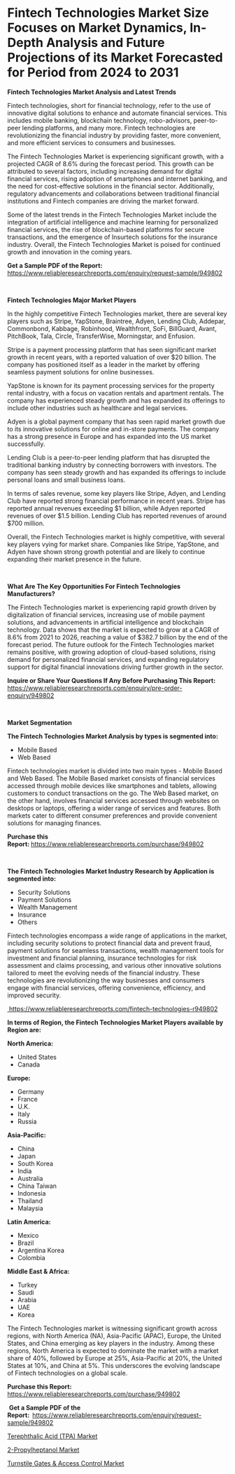<p><h1>Fintech Technologies Market Size Focuses on Market Dynamics, In-Depth Analysis and Future Projections of its Market Forecasted for Period from 2024 to 2031</h1></p><p><strong>Fintech Technologies Market Analysis and Latest Trends</strong></p>
<p><p>Fintech technologies, short for financial technology, refer to the use of innovative digital solutions to enhance and automate financial services. This includes mobile banking, blockchain technology, robo-advisors, peer-to-peer lending platforms, and many more. Fintech technologies are revolutionizing the financial industry by providing faster, more convenient, and more efficient services to consumers and businesses.</p><p>The Fintech Technologies Market is experiencing significant growth, with a projected CAGR of 8.6% during the forecast period. This growth can be attributed to several factors, including increasing demand for digital financial services, rising adoption of smartphones and internet banking, and the need for cost-effective solutions in the financial sector. Additionally, regulatory advancements and collaborations between traditional financial institutions and Fintech companies are driving the market forward.</p><p>Some of the latest trends in the Fintech Technologies Market include the integration of artificial intelligence and machine learning for personalized financial services, the rise of blockchain-based platforms for secure transactions, and the emergence of Insurtech solutions for the insurance industry. Overall, the Fintech Technologies Market is poised for continued growth and innovation in the coming years.</p></p>
<p><strong>Get a Sample PDF of the Report:&nbsp;</strong> <a href="https://www.reliableresearchreports.com/enquiry/request-sample/949802">https://www.reliableresearchreports.com/enquiry/request-sample/949802</a></p>
<p>&nbsp;</p>
<p><strong>Fintech Technologies Major Market Players</strong></p>
<p><p>In the highly competitive Fintech Technologies market, there are several key players such as Stripe, YapStone, Braintree, Adyen, Lending Club, Addepar, Commonbond, Kabbage, Robinhood, Wealthfront, SoFi, BillGuard, Avant, PitchBook, Tala, Circle, TransferWise, Morningstar, and Enfusion.</p><p>Stripe is a payment processing platform that has seen significant market growth in recent years, with a reported valuation of over $20 billion. The company has positioned itself as a leader in the market by offering seamless payment solutions for online businesses.</p><p>YapStone is known for its payment processing services for the property rental industry, with a focus on vacation rentals and apartment rentals. The company has experienced steady growth and has expanded its offerings to include other industries such as healthcare and legal services.</p><p>Adyen is a global payment company that has seen rapid market growth due to its innovative solutions for online and in-store payments. The company has a strong presence in Europe and has expanded into the US market successfully.</p><p>Lending Club is a peer-to-peer lending platform that has disrupted the traditional banking industry by connecting borrowers with investors. The company has seen steady growth and has expanded its offerings to include personal loans and small business loans.</p><p>In terms of sales revenue, some key players like Stripe, Adyen, and Lending Club have reported strong financial performance in recent years. Stripe has reported annual revenues exceeding $1 billion, while Adyen reported revenues of over $1.5 billion. Lending Club has reported revenues of around $700 million.</p><p>Overall, the Fintech Technologies market is highly competitive, with several key players vying for market share. Companies like Stripe, YapStone, and Adyen have shown strong growth potential and are likely to continue expanding their market presence in the future.</p></p>
<p>&nbsp;</p>
<p><strong>What Are The Key Opportunities For Fintech Technologies Manufacturers?</strong></p>
<p><p>The Fintech Technologies market is experiencing rapid growth driven by digitalization of financial services, increasing use of mobile payment solutions, and advancements in artificial intelligence and blockchain technology. Data shows that the market is expected to grow at a CAGR of 8.6% from 2021 to 2026, reaching a value of $382.7 billion by the end of the forecast period. The future outlook for the Fintech Technologies market remains positive, with growing adoption of cloud-based solutions, rising demand for personalized financial services, and expanding regulatory support for digital financial innovations driving further growth in the sector.</p></p>
<p><strong>Inquire or Share Your Questions If Any Before Purchasing This Report:</strong> <a href="https://www.reliableresearchreports.com/enquiry/pre-order-enquiry/949802">https://www.reliableresearchreports.com/enquiry/pre-order-enquiry/949802</a></p>
<p>&nbsp;</p>
<p><strong>Market Segmentation</strong></p>
<p><strong>The Fintech Technologies Market Analysis by types is segmented into:</strong></p>
<p><ul><li>Mobile Based</li><li>Web Based</li></ul></p>
<p><p>Fintech technologies market is divided into two main types - Mobile Based and Web Based. The Mobile Based market consists of financial services accessed through mobile devices like smartphones and tablets, allowing customers to conduct transactions on the go. The Web Based market, on the other hand, involves financial services accessed through websites on desktops or laptops, offering a wider range of services and features. Both markets cater to different consumer preferences and provide convenient solutions for managing finances.</p></p>
<p><strong>Purchase this Report:&nbsp;</strong><a href="https://www.reliableresearchreports.com/purchase/949802">https://www.reliableresearchreports.com/purchase/949802</a></p>
<p>&nbsp;</p>
<p><strong>The Fintech Technologies Market Industry Research by Application is segmented into:</strong></p>
<p><ul><li>Security Solutions</li><li>Payment Solutions</li><li>Wealth Management</li><li>Insurance</li><li>Others</li></ul></p>
<p><p>Fintech technologies encompass a wide range of applications in the market, including security solutions to protect financial data and prevent fraud, payment solutions for seamless transactions, wealth management tools for investment and financial planning, insurance technologies for risk assessment and claims processing, and various other innovative solutions tailored to meet the evolving needs of the financial industry. These technologies are revolutionizing the way businesses and consumers engage with financial services, offering convenience, efficiency, and improved security.</p></p>
<p><a href="https://www.reliableresearchreports.com/fintech-technologies-r949802">&nbsp;https://www.reliableresearchreports.com/fintech-technologies-r949802</a></p>
<p><strong>In terms of Region, the Fintech Technologies Market Players available by Region are:</strong></p>
<p>
    <p> <strong> North America: </strong>
        <ul>
            <li>United States</li>
            <li>Canada</li>
        </ul>
        </p> 
    <p> <strong> Europe: </strong>
        <ul>
            <li>Germany</li>
            <li>France</li>
            <li>U.K.</li>
            <li>Italy</li>
            <li>Russia</li>
        </ul>
        </p> 
    <p> <strong> Asia-Pacific: </strong>
        <ul>
            <li>China</li>
            <li>Japan</li>
            <li>South Korea</li>
            <li>India</li>
            <li>Australia</li>
            <li>China Taiwan</li>
            <li>Indonesia</li>
            <li>Thailand</li>
            <li>Malaysia</li>
        </ul>
        </p> 
    <p> <strong> Latin America: </strong>
        <ul>
            <li>Mexico</li>
            <li>Brazil</li>
            <li>Argentina Korea</li>
            <li>Colombia</li>
        </ul>
        </p> 
    <p> <strong> Middle East & Africa: </strong>
        <ul>
            <li>Turkey</li>
            <li>Saudi</li>
            <li>Arabia</li>
            <li>UAE</li>
            <li>Korea</li>
        </ul>
    </p>
    </p>
<p><p>The Fintech Technologies market is witnessing significant growth across regions, with North America (NA), Asia-Pacific (APAC), Europe, the United States, and China emerging as key players in the industry. Among these regions, North America is expected to dominate the market with a market share of 40%, followed by Europe at 25%, Asia-Pacific at 20%, the United States at 10%, and China at 5%. This underscores the evolving landscape of Fintech technologies on a global scale.</p></p>
<p><strong>Purchase this Report: </strong><a href="https://www.reliableresearchreports.com/purchase/949802">https://www.reliableresearchreports.com/purchase/949802</a></p>
<p>&nbsp;<strong>Get a Sample PDF of the Report:&nbsp;&nbsp;</strong><a href="https://www.reliableresearchreports.com/enquiry/request-sample/949802">https://www.reliableresearchreports.com/enquiry/request-sample/949802</a></p>
<p><strong></strong></p>
<p><p><a href="https://shimmer-gardenia-37a.notion.site/Terephthalic-Acid-TPA-Market-Share-Evolution-and-Market-Growth-Trends-2024-2031-d98ec123ba0045b29faa33be116889ff">Terephthalic Acid (TPA) Market</a></p><p><a href="https://meowing-lemming-dd3.notion.site/2-Propylheptanol-Market-Competitive-Analysis-Market-Trends-and-Forecast-to-2031-8329224f5756472ab118d99aea9ca0ba">2-Propylheptanol Market</a></p><p><a href="https://view.publitas.com/reportprime-1/turnstile-gates-access-control-market-trends-and-market-analysis-forecasted-for-period-2024-2031/">Turnstile Gates & Access Control Market</a></p></p>